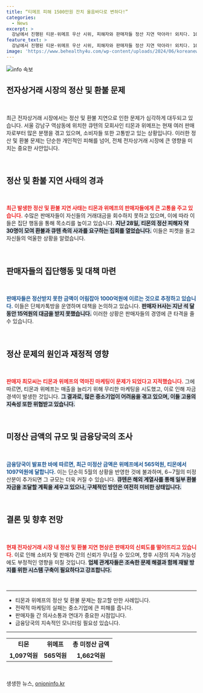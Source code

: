 ```yaml
---
title: “티메프 피해 1500만원 잔치 울음바다로 변하다!”
categories:
  - News
excerpt: >
  강남에서 진행된 티몬·위메프 우산 시위, 피해자와 판매자들 정산 지연 막아라! 외치다. 1000억원 넘는 미정산 금액에 금융당국도 긴장. 빠른 환불과 대책 요구가 커지고 있다. 클릭해 자세한 사연을 확인하세요!
feature_text: >
  강남에서 진행된 티몬·위메프 우산 시위, 피해자와 판매자들 정산 지연 막아라! 외치다. 1000억원 넘는 미정산 금액에 금융당국도 긴장. 빠른 환불과 대책 요구가 커지고 있다. 클릭해 자세한 사연을 확인하세요!
image: 'https://www.behealthy4u.com/wp-content/uploads/2024/06/koreanews.jpg'
---
```


<p><img src="https://www.behealthy4u.com/wp-content/uploads/2024/06/koreanews.jpg" alt="info 속보" /></p>

<h2 data-ke-size="size26">전자상거래 시장의 정산 및 환불 문제</h2>

<p data-ke-size="size16">&nbsp;</p>

<p data-ke-size="size16">최근 전자상거래 시장에서는 정산 및 환불 지연으로 인한 문제가 심각하게 대두되고 있습니다. 서울 강남구 역삼동에 위치한 큐텐의 모회사인 티몬과 위메프는 현재 여러 판매자로부터 많은 분쟁을 겪고 있으며, 소비자들 또한 고통받고 있는 상황입니다. 이러한 정산 및 환불 문제는 단순한 개인적인 피해를 넘어, 전체 전자상거래 시장에 큰 영향을 미치는 중요한 사안입니다.</p>

<p data-ke-size="size16">&nbsp;</p>

<h2 data-ke-size="size26">정산 및 환불 지연 사태의 경과</h2>

<p data-ke-size="size16">&nbsp;</p>

<p data-ke-size="size16"><b><span style="color: #ee2323;">최근 발생한 정산 및 환불 지연 사태는 티몬과 위메프의 판매자들에게 큰 고통을 주고 있습니다.</span></b> 수많은 판매자들이 자신들의 거래대금을 회수하지 못하고 있으며, 이에 따라 이들은 집단 행동을 통해 목소리를 높이고 있습니다. <b><span style="background-color: #21538527;">지난 28일, 티몬의 정산 피해자 약 30명이 모여 환불과 큐텐 측의 사과를 요구하는 집회를 열었습니다.</span></b> 이들은 피켓을 들고 자신들의 억울한 상황을 알렸습니다.</p>

<p data-ke-size="size16">&nbsp;</p>

<h2 data-ke-size="size26">판매자들의 집단행동 및 대책 마련</h2>

<p data-ke-size="size16">&nbsp;</p>

<p data-ke-size="size16"><b><span style="color: #1a5490;">판매자들은 정산받지 못한 금액이 어림잡아 1000억원에 이르는 것으로 추정하고 있습니다.</span></b> 이들은 단체카톡방을 운영하며 대책을 논의하고 있습니다. <b><span style="background-color: #21538527;">판매자 H사는 지난 석 달 동안 15억원의 대금을 받지 못했습니다.</span></b> 이러한 상황은 판매자들의 경영에 큰 타격을 줄 수 있습니다.</p>

<p data-ke-size="size16">&nbsp;</p>

<h2 data-ke-size="size26">정산 문제의 원인과 재정적 영향</h2>

<p data-ke-size="size16">&nbsp;</p>

<p data-ke-size="size16"><b><span style="color: #ee2323;">판매자 최모씨는 티몬과 위메프의 역마진 마케팅이 문제가 되었다고 지적했습니다.</span></b> 그에 따르면, 티몬과 위메프는 매출을 늘리기 위해 무리한 마케팅을 시도했고, 이로 인해 자금 경색이 발생한 것입니다. <b><span style="background-color: #21538527;">그 결과로, 많은 중소기업이 어려움을 겪고 있으며, 이들 고용의 지속성 또한 위협받고 있습니다.</span></b></p>

<p data-ke-size="size16">&nbsp;</p>

<h2 data-ke-size="size26">미정산 금액의 규모 및 금융당국의 조사</h2>

<p data-ke-size="size16">&nbsp;</p>

<p data-ke-size="size16"><b><span style="color: #1a5490;">금융당국이 발표한 바에 따르면, 최근 미정산 금액은 위메프에서 565억원, 티몬에서 1097억원에 달합니다.</span></b> 이는 단순히 5월의 상황을 반영한 것에 불과하며, 6∼7월의 미정산분이 추가되면 그 규모는 더욱 커질 수 있습니다. <b><span style="background-color: #21538527;">큐텐은 해외 계열사를 통해 일부 환불 자금을 조달할 계획을 세우고 있으나, 구체적인 방안은 여전히 미비한 상태입니다.</span></b></p>

<p data-ke-size="size16">&nbsp;</p>

<h2 data-ke-size="size26">결론 및 향후 전망</h2>

<p data-ke-size="size16">&nbsp;</p>

<p data-ke-size="size16"><b><span style="color: #ee2323;">현재 전자상거래 시장 내 정산 및 환불 지연 현상은 판매자의 신뢰도를 떨어뜨리고 있습니다.</span></b> 이로 인해 소비자 및 판매자 간의 신뢰가 무너질 수 있으며, 향후 시장의 지속 가능성에도 부정적인 영향을 미칠 것입니다. <b><span style="background-color: #21538527;">업체 관계자들은 조속한 문제 해결과 함께 재발 방지를 위한 시스템 구축이 필요하다고 강조합니다.</span></b></p>

<p data-ke-size="size16">&nbsp;</p>

<hr />

<ul>
    <li>티몬과 위메프의 정산 및 환불 문제는 참고할 만한 사례입니다.</li>
    <li>전략적 마케팅의 실패는 중소기업에 큰 피해를 줍니다.</li>
    <li>판매자들 간 의사소통과 연대가 중요한 시점입니다.</li>
    <li>금융당국의 지속적인 모니터링 필요성 있습니다.</li>
</ul>

<hr />

<table>
    <tr>
        <td style="text-align: center; height: 17px;"><b>티몬</b></td>
        <td style="text-align: center; height: 17px;"><b>위메프</b></td>
        <td style="text-align: center; height: 17px;"><b>총 미정산 금액</b></td>
    </tr>
    <tr>
        <td style="text-align: center; height: 17px;"><b>1,097억원</b></td>
        <td style="text-align: center; height: 17px;"><b>565억원</b></td>
        <td style="text-align: center; height: 17px;"><b>1,662억원</b></td>
    </tr>
</table>

<p data-ke-size="size16">&nbsp;</p>
생생한 뉴스, <a href="https://onioninfo.kr" rel="dofollow">onioninfo.kr</a>


